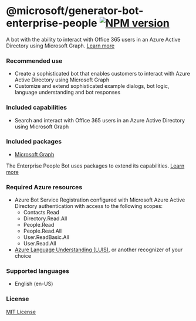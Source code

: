 # @microsoft/generator-bot-enterprise-people [![NPM version][npm-image]][npm-url]

A bot with the ability to interact with Office 365 users in an Azure Active Directory using Microsoft Graph. [Learn more](https://aka.ms/EnterprisePeopleBot)

### Recommended use

- Create a sophisticated bot that enables customers to interact with Azure Active Directory using Microsoft Graph
- Customize and extend sophisticated example dialogs, bot logic, language understanding and bot responses

### Included capabilities

- Search and interact with Office 365 users in an Azure Active Directory using Microsoft Graph

### Included packages

- [Microsoft Graph](https://www.nuget.org/packages/Microsoft.Bot.Components.Graph/)

The Enterprise People Bot uses packages to extend its capabilities. [Learn more](https://aka.ms/ComponentTemplateDocumentation)

### Required Azure resources

- Azure Bot Service Registration configured with Microsoft Azure Active Directory authentication with access to the following scopes:
    - Contacts.Read
    - Directory.Read.All
    - People.Read
    - People.Read.All
    - User.ReadBasic.All
    - User.Read.All
- [Azure Language Understanding (LUIS)][luis], or another recognizer of your choice

### Supported languages

- English (en-US)

### License

[MIT License](https://github.com/microsoft/botframework-components/blob/main/LICENSE)

[luis]: https://docs.microsoft.com/en-us/azure/cognitive-services/luis/what-is-luis
[npm-image]: https://badge.fury.io/js/%40microsoft%2Fgenerator-bot-enterprise-people.svg
[npm-url]: https://www.npmjs.com/package/@microsoft/generator-bot-enterprise-people
